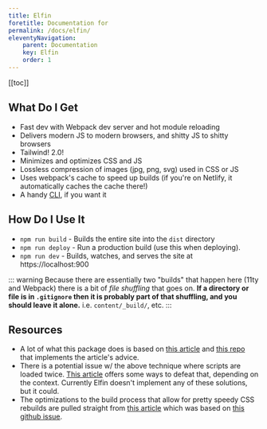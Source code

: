 ```yaml
---
title: Elfin
foretitle: Documentation for
permalink: /docs/elfin/
eleventyNavigation:
    parent: Documentation
    key: Elfin
    order: 1
---
```


[[toc]]

## What Do I Get

- Fast dev with Webpack dev server and hot module reloading
- Delivers modern JS to modern browsers, and shitty JS to shitty browsers
- Tailwind! 2.0!
- Minimizes and optimizes CSS and JS
- Lossless compression of images (jpg, png, svg) used in CSS or JS
- Uses webpack's cache to speed up builds (if you're on Netlify, it automatically caches the cache there!)
- A handy [CLI](/docs/elf/), if you want it

## How Do I Use It

- `npm run build` - Builds the entire site into the `dist` directory
- `npm run deploy` - Run a production build (use this when deploying).
- `npm run dev` - Builds, watches, and serves the site at https://localhost:900

::: warning
Because there are essentially two "builds" that happen here (11ty and Webpack) there is a bit of _file shuffling_ that goes on.
**If a directory or file is in `.gitignore` then it is probably part of that shuffling, and you should leave it alone.** i.e. `content/_build/`, etc.
:::

## Resources

- A lot of what this package does is based on [this article](https://philipwalton.com/articles/deploying-es2015-code-in-production-today/) and [this repo](https://github.com/philipwalton/webpack-esnext-boilerplate) that implements the article's advice.
- There is a potential issue w/ the above technique where scripts are loaded twice.
    [This article](https://jasonformat.com/modern-script-loading/) offers some ways to defeat that, depending on the context.
    Currently Elfin doesn't implement any of these solutions, but it could.
- The optimizations to the build process that allow for pretty speedy CSS rebuilds are pulled straight from [this article](https://nystudio107.com/blog/speeding-up-tailwind-css-builds) which was based on [this github issue](https://github.com/tailwindlabs/tailwindcss/issues/2820).

